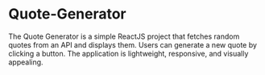 # Quote-Generator
The Quote Generator is a simple ReactJS project that fetches random quotes from an API and displays them. Users can generate a new quote by clicking a button. The application is lightweight, responsive, and visually appealing.
